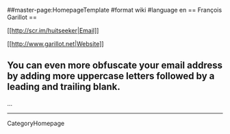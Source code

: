 ##master-page:HomepageTemplate
#format wiki
#language en
== François Garillot ==

[[http://scr.im/huitseeker|Email]]

[[http://www.garillot.net|Website]]

## You can even more obfuscate your email address by adding more uppercase letters followed by a leading and trailing blank.

...

----
CategoryHomepage
